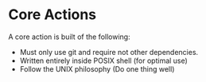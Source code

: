 # Core Actions

A core action is built of the following:

- Must only use git and require not other dependencies.
- Written entirely inside POSIX shell (for optimal use)
- Follow the UNIX philosophy (Do one thing well)
